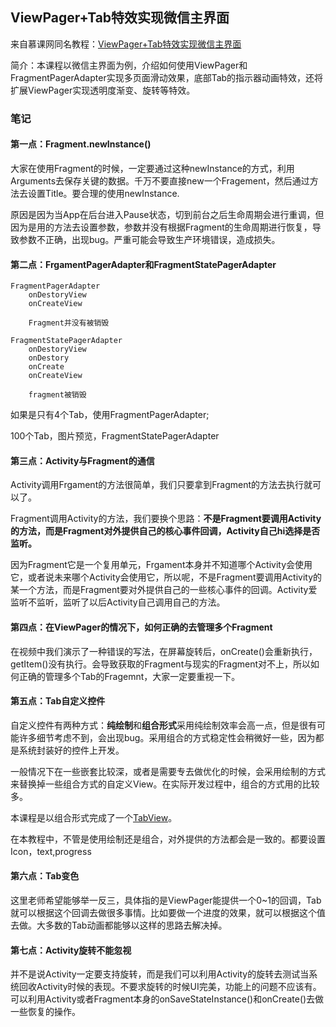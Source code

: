 ## ViewPager+Tab特效实现微信主界面

来自慕课网同名教程：[ViewPager+Tab特效实现微信主界面](https://www.imooc.com/learn/1116)

简介：本课程以微信主界面为例，介绍如何使用ViewPager和FragmentPagerAdapter实现多页面滑动效果，底部Tab的指示器动画特效，还将扩展ViewPager实现透明度渐变、旋转等特效。

### 笔记

#### 第一点：Fragment.newInstance()

大家在使用Fragment的时候，一定要通过这种newInstance的方式，利用Arguments去保存关键的数据。千万不要直接new一个Fragement，然后通过方法去设置Title。要合理的使用newInstance.

原因是因为当App在后台进入Pause状态，切到前台之后生命周期会进行重调，但因为是用的方法去设置参数，参数并没有根据Fragment的生命周期进行恢复，导致参数不正确，出现bug。严重可能会导致生产环境错误，造成损失。

#### 第二点：FrgamentPagerAdapter和FragmentStatePagerAdapter

```
FragmentPagerAdapter
    onDestoryView
    onCreateView
    
    Fragment并没有被销毁

FragmentStatePagerAdapter
    onDestoryView
    onDestory
    onCreate
    onCreateView
    
    fragment被销毁
```
如果是只有4个Tab，使用FragmentPagerAdapter;

100个Tab，图片预览，FragmentStatePagerAdapter

#### 第三点：Activity与Fragment的通信

Activity调用Frgament的方法很简单，我们只要拿到Fragment的方法去执行就可以了。

Fragment调用Activity的方法，我们要换个思路：**不是Fragment要调用Activity的方法，而是Fragment对外提供自己的核心事件回调，Activity自己hi选择是否监听。**

因为Fragment它是一个复用单元，Frgament本身并不知道哪个Activity会使用它，或者说未来哪个Activity会使用它，所以呢，不是Fragment要调用Activity的某一个方法，而是Fragment要对外提供自己的一些核心事件的回调。Activity爱监听不监听，监听了以后Activity自己调用自己的方法。

#### 第四点：在ViewPager的情况下，如何正确的去管理多个Fragment

在视频中我们演示了一种错误的写法，在屏幕旋转后，onCreate()会重新执行，getItem()没有执行。会导致获取的Fragment与现实的Fragment对不上，所以如何正确的管理多个Tab的Fragemnt，大家一定要重视一下。

#### 第五点：Tab自定义控件

自定义控件有两种方式：**纯绘制**和**组合形式**采用纯绘制效率会高一点，但是很有可能许多细节考虑不到，会出现bug。采用组合的方式稳定性会稍微好一些，因为都是系统封装好的控件上开发。

一般情况下在一些嵌套比较深，或者是需要专去做优化的时候，会采用绘制的方式来替换掉一些组合方式的自定义View。在实际开发过程中，组合的方式用的比较多。

本课程是以组合形式完成了一个[TabView](https://github.com/Chenstyle/WechatMainInterface/blob/master/app/src/main/java/com/example/wechatframe/view/TabView.java)。

在本教程中，不管是使用绘制还是组合，对外提供的方法都会是一致的。都要设置Icon，text,progress

#### 第六点：Tab变色

这里老师希望能够举一反三，具体指的是ViewPager能提供一个0~1的回调，Tab就可以根据这个回调去做很多事情。比如要做一个进度的效果，就可以根据这个值去做。大多数的Tab动画都能够以这样的思路去解决掉。

#### 第七点：Activity旋转不能忽视

并不是说Activity一定要支持旋转，而是我们可以利用Activity的旋转去测试当系统回收Activity时候的表现。不要求旋转的时候UI完美，功能上的问题不应该有。可以利用Activity或者Fragment本身的onSaveStateInstance()和onCreate()去做一些恢复的操作。